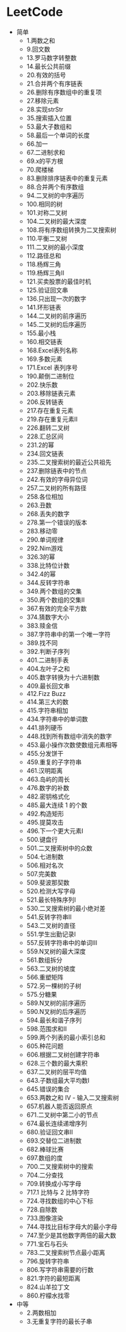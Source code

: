 # LeetCode

* 简单
    * 1.两数之和
    * 9.回文数
    * 13.罗马数字转整数
    * 14.最长公共前缀
    * 20.有效的括号
    * 21.合并两个有序链表
    * 26.删除有序数组中的重复项
    * 27.移除元素
    * 28.实现strStr
    * 35.搜索插入位置
    * 53.最大子数组和
    * 58.最后一个单词的长度
    * 66.加一
    * 67.二进制求和
    * 69.x的平方根 
    * 70.爬楼梯
    * 83.删除排序链表中的重复元素
    * 88.合并两个有序数组
    * 94.二叉树的中序遍历
    * 100.相同的树
    * 101.对称二叉树
    * 104.二叉树的最大深度
    * 108.将有序数组转换为二叉搜索树
    * 110.平衡二叉树
    * 111.二叉树的最小深度
    * 112.路径总和
    * 118.杨辉三角
    * 119.杨辉三角II
    * 121.买卖股票的最佳时机
    * 125.验证回文串
    * 136.只出现一次的数字
    * 141.环形链表
    * 144.二叉树的前序遍历
    * 145.二叉树的后序遍历
    * 155.最小栈
    * 160.相交链表
    * 168.Excel表列名称
    * 169.多数元素
    * 171.Excel 表列序号
    * 190.颠倒二进制位
    * 202.快乐数
    * 203.移除链表元素
    * 206.反转链表
    * 217.存在重复元素
    * 219.存在重复元素II
    * 226.翻转二叉树
    * 228.汇总区间
    * 231.2的幂
    * 234.回文链表
    * 235.二叉搜索树的最近公共祖先
    * 237.删除链表中的节点
    * 242.有效的字母异位词
    * 257.二叉树的所有路径
    * 258.各位相加
    * 263.丑数
    * 268.丢失的数字
    * 278.第一个错误的版本
    * 283.移动零
    * 290.单词规律
    * 292.Nim游戏
    * 326.3的幂
    * 338.比特位计数
    * 342.4的幂
    * 344.反转字符串
    * 349.两个数组的交集
    * 350.两个数组的交集II
    * 367.有效的完全平方数
    * 374.猜数字大小
    * 383.赎金信
    * 387.字符串中的第一个唯一字符
    * 389.找不同
    * 392.判断子序列
    * 401.二进制手表
    * 404.左叶子之和
    * 405.数字转换为十六进制数
    * 409.最长回文串
    * 412.Fizz Buzz
    * 414.第三大的数
    * 415.字符串相加
    * 434.字符串中的单词数
    * 441.排列硬币
    * 448.找到所有数组中消失的数字
    * 453.最小操作次数使数组元素相等
    * 455.分发饼干
    * 459.重复的子字符串
    * 461.汉明距离
    * 463.岛屿的周长
    * 476.数字的补数
    * 482.密钥格式化
    * 485.最大连续 1 的个数
    * 492.构造矩形
    * 495.提莫攻击
    * 496.下一个更大元素I
    * 500.键盘行
    * 501.二叉搜索树中的众数 
    * 504.七进制数
    * 506.相对名次
    * 507.完美数
    * 509.斐波那契数
    * 520.检测大写字母
    * 521.最长特殊序列Ⅰ
    * 530.二叉搜索树的最小绝对差
    * 541.反转字符串II
    * 543.二叉树的直径
    * 551.学生出勤记录I
    * 557.反转字符串中的单词III
    * 559.N叉树的最大深度
    * 561.数组拆分
    * 563.二叉树的坡度
    * 566.重塑矩阵
    * 572.另一棵树的子树
    * 575.分糖果
    * 589.N叉树的前序遍历
    * 590.N叉树的后序遍历
    * 594.最长和谐子序列
    * 598.范围求和II
    * 599.两个列表的最小索引总和
    * 605.种花问题
    * 606.根据二叉树创建字符串
    * 628.三个数的最大乘积
    * 637.二叉树的层平均值
    * 643.子数组最大平均数I
    * 645.错误的集合
    * 653.两数之和 IV - 输入二叉搜索树
    * 657.机器人能否返回原点
    * 671.二叉树中第二小的节点
    * 674.最长连续递增序列
    * 680.验证回文串II
    * 693.交替位二进制数
    * 682.棒球比赛
    * 697.数组的度
    * 700.二叉搜索树中的搜索
    * 704.二分查找
    * 709.转换成小写字母
    * 717.1 比特与 2 比特字符
    * 724.寻找数组的中心下标
    * 728.自除数
    * 733.图像渲染
    * 744.寻找比目标字母大的最小字母
    * 747.至少是其他数字两倍的最大数
    * 771.宝石与石头
    * 783.二叉搜索树节点最小距离
    * 796.旋转字符串
    * 806.写字符串需要的行数
    * 821.字符的最短距离
    * 824.山羊拉丁文
    * 860.柠檬水找零
* 中等
    * 2.两数相加
    * 3.无重复字符的最长子串
    